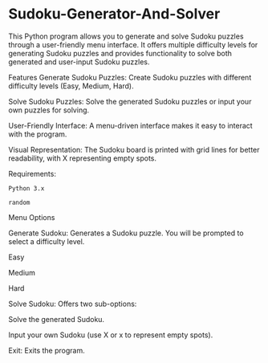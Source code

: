# Sudoku-Generator-And-Solver

This Python program allows you to generate and solve Sudoku puzzles through a user-friendly menu interface. It offers multiple difficulty levels for generating Sudoku puzzles and provides functionality to solve both generated and user-input Sudoku puzzles.

Features
Generate Sudoku Puzzles: Create Sudoku puzzles with different difficulty levels (Easy, Medium, Hard).

Solve Sudoku Puzzles: Solve the generated Sudoku puzzles or input your own puzzles for solving.

User-Friendly Interface: A menu-driven interface makes it easy to interact with the program.

Visual Representation: The Sudoku board is printed with grid lines for better readability, with X representing empty spots.

Requirements:

```Python 3.x```

```random```

Menu Options

Generate Sudoku: Generates a Sudoku puzzle. You will be prompted to select a difficulty level.

Easy

Medium

Hard

Solve Sudoku: Offers two sub-options:

Solve the generated Sudoku.

Input your own Sudoku (use X or x to represent empty spots).

Exit: Exits the program.
